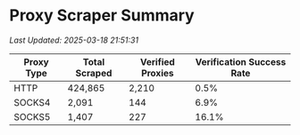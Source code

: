 # Proxy Scraper Summary

_Last Updated: 2025-03-18 21:51:31_

| Proxy Type | Total Scraped | Verified Proxies | Verification Success Rate |
|------------|--------------|------------------|--------------------------|
| HTTP | 424,865 | 2,210 | 0.5% |
| SOCKS4 | 2,091 | 144 | 6.9% |
| SOCKS5 | 1,407 | 227 | 16.1% |
